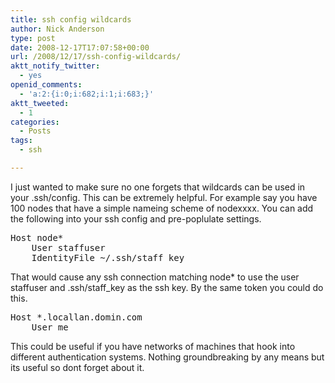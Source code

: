 ```yaml
---
title: ssh config wildcards
author: Nick Anderson
type: post
date: 2008-12-17T17:07:58+00:00
url: /2008/12/17/ssh-config-wildcards/
aktt_notify_twitter:
  - yes
openid_comments:
  - 'a:2:{i:0;i:682;i:1;i:683;}'
aktt_tweeted:
  - 1
categories:
  - Posts
tags:
  - ssh

---
```

I just wanted to make sure no one forgets that wildcards can be used in your .ssh/config. This can be extremely helpful. For example say you have 100 nodes that have a simple nameing scheme of nodexxxx. You can add the following into your ssh config and pre-poplulate settings.

<pre class="brush: bash; title: ; notranslate" title="">Host node*
    User staffuser
    IdentityFile ~/.ssh/staff_key
</pre>

That would cause any ssh connection matching node* to use the user staffuser and .ssh/staff_key as the ssh key. By the same token you could do this.

<pre class="brush: bash; title: ; notranslate" title="">Host *.locallan.domin.com
    User me
</pre>

This could be useful if you have networks of machines that hook into different authentication systems. Nothing groundbreaking by any means but its useful so dont forget about it.